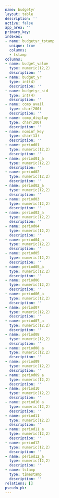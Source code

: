 ```yaml
---
name: budgetyr
layout: table
description: ''
active: false
app_area: ''
primary_key: 
indexes:
- name: budgetyr_tstamp
  unique: true
  columns:
  - tstamp
columns:
- name: budget_value
  type: numeric(12,2)
  description: ''
- name: budget_yr
  type: int(4)
  description: ''
- name: budgetyr_sid
  type: int(4)
  description: ''
- name: comp_avail
  type: char(200)
  description: ''
- name: comp_display
  type: char(200)
  description: ''
- name: nominf_key
  type: char(13)
  description: ''
- name: period01
  type: numeric(12,2)
  description: ''
- name: period01_a
  type: numeric(12,2)
  description: ''
- name: period02
  type: numeric(12,2)
  description: ''
- name: period02_a
  type: numeric(12,2)
  description: ''
- name: period03
  type: numeric(12,2)
  description: ''
- name: period03_a
  type: numeric(12,2)
  description: ''
- name: period04
  type: numeric(12,2)
  description: ''
- name: period04_a
  type: numeric(12,2)
  description: ''
- name: period05
  type: numeric(12,2)
  description: ''
- name: period05_a
  type: numeric(12,2)
  description: ''
- name: period06
  type: numeric(12,2)
  description: ''
- name: period06_a
  type: numeric(12,2)
  description: ''
- name: period07
  type: numeric(12,2)
  description: ''
- name: period07_a
  type: numeric(12,2)
  description: ''
- name: period08
  type: numeric(12,2)
  description: ''
- name: period08_a
  type: numeric(12,2)
  description: ''
- name: period09
  type: numeric(12,2)
  description: ''
- name: period09_a
  type: numeric(12,2)
  description: ''
- name: period10
  type: numeric(12,2)
  description: ''
- name: period10_a
  type: numeric(12,2)
  description: ''
- name: period11
  type: numeric(12,2)
  description: ''
- name: period11_a
  type: numeric(12,2)
  description: ''
- name: period12
  type: numeric(12,2)
  description: ''
- name: period12_a
  type: numeric(12,2)
  description: ''
- name: tstamp
  type: timestamp
  description: ''
relations: []
pseudo_pk: 
---
```


